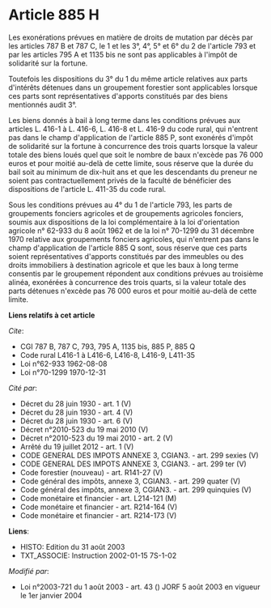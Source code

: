 # Article 885 H

Les exonérations prévues en matière de droits de mutation par décès par les articles 787 B et 787 C, le 1 et les 3°, 4°, 5°
et 6° du 2 de l'article 793 et par les articles 795 A et 1135 bis ne sont pas applicables à l'impôt de solidarité sur la
fortune.

Toutefois les dispositions du 3° du 1 du même article relatives aux parts d'intérêts détenues dans un groupement forestier
sont applicables lorsque ces parts sont représentatives d'apports constitués par des biens mentionnés audit 3°.

Les biens donnés à bail à long terme dans les conditions prévues aux articles L. 416-1 à L. 416-6, L. 416-8 et L. 416-9 du
code rural, qui n'entrent pas dans le champ d'application de l'article 885 P, sont exonérés d'impôt de solidarité sur la
fortune à concurrence des trois quarts lorsque la valeur totale des biens loués quel que soit le nombre de baux n'excède pas
76 000 euros et pour moitié au-delà de cette limite, sous réserve que la durée du bail soit au minimum de dix-huit ans et que
les descendants du preneur ne soient pas contractuellement privés de la faculté de bénéficier des dispositions de l'article
L. 411-35 du code rural.

Sous les conditions prévues au 4° du 1 de l'article 793, les parts de groupements fonciers agricoles et de groupements
agricoles fonciers, soumis aux dispositions de la loi complémentaire à la loi d'orientation agricole n° 62-933 du 8 août 1962
et de la loi n° 70-1299 du 31 décembre 1970 relative aux groupements fonciers agricoles, qui n'entrent pas dans le champ
d'application de l'article 885 Q sont, sous réserve que ces parts soient représentatives d'apports constitués par des
immeubles ou des droits immobiliers à destination agricole et que les baux à long terme consentis par le groupement répondent
aux conditions prévues au troisième alinéa, exonérées à concurrence des trois quarts, si la valeur totale des parts détenues
n'excède pas 76 000 euros et pour moitié au-delà de cette limite.

**Liens relatifs à cet article**

_Cite_:

  - CGI 787 B, 787 C, 793, 795 A, 1135 bis, 885 P, 885 Q
  - Code rural L416-1 à L416-6, L416-8, L416-9, L411-35
  - Loi n°62-933 1962-08-08
  - Loi n°70-1299 1970-12-31

_Cité par_:

  - Décret du 28 juin 1930 - art. 1 (V)
  - Décret du 28 juin 1930 - art. 4 (V)
  - Décret du 28 juin 1930 - art. 6 (V)
  - Décret n°2010-523 du 19 mai 2010 (V)
  - Décret n°2010-523 du 19 mai 2010 - art. 2 (V)
  - Arrêté du 19 juillet 2012 - art. 1 (V)
  - CODE GENERAL DES IMPOTS ANNEXE 3, CGIAN3. - art. 299 sexies (V)
  - CODE GENERAL DES IMPOTS ANNEXE 3, CGIAN3. - art. 299 ter (V)
  - Code forestier (nouveau) - art. R141-27 (V)
  - Code général des impôts, annexe 3, CGIAN3. - art. 299 quater (V)
  - Code général des impôts, annexe 3, CGIAN3. - art. 299 quinquies (V)
  - Code monétaire et financier - art. L214-121 (M)
  - Code monétaire et financier - art. R214-164 (V)
  - Code monétaire et financier - art. R214-173 (V)

**Liens**:

  - HISTO: Edition du 31 août 2003
  - TXT_ASSOCIE: Instruction 2002-01-15 7S-1-02

_Modifié par_:

  - Loi n°2003-721 du 1 août 2003 - art. 43 () JORF 5 août 2003 en vigueur le 1er janvier 2004
